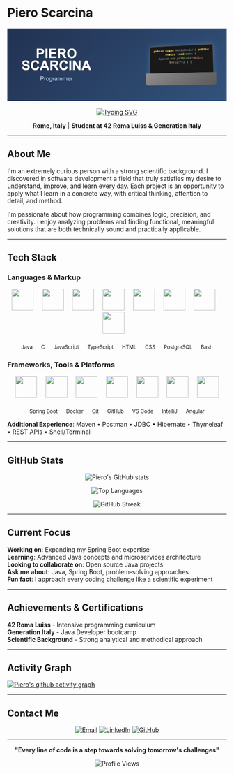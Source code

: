 # Piero Scarcina

<div align="center">
  
![Header](header.png)

[![Typing SVG](https://readme-typing-svg.demolab.com?font=Fira+Code&pause=1000&color=2F81F7&width=435&lines=Junior+Java+Developer;Always+Learning+New+Things;Problem+Solver+%26+Critical+Thinker)](https://git.io/typing-svg)

**Rome, Italy** | **Student at 42 Roma Luiss & Generation Italy**


</div>

---

## About Me

I'm an extremely curious person with a strong scientific background. I discovered in software development a field that truly satisfies my desire to understand, improve, and learn every day. Each project is an opportunity to apply what I learn in a concrete way, with critical thinking, attention to detail, and method.

I'm passionate about how programming combines logic, precision, and creativity. I enjoy analyzing problems and finding functional, meaningful solutions that are both technically sound and practically applicable.

---

## Tech Stack

### Languages & Markup
<p align="center">
  <img src="https://cdn.jsdelivr.net/gh/devicons/devicon/icons/java/java-original.svg" width="50" height="50"/>&nbsp;&nbsp;&nbsp;&nbsp;
  <img src="https://cdn.jsdelivr.net/gh/devicons/devicon/icons/c/c-original.svg" width="50" height="50"/>&nbsp;&nbsp;&nbsp;&nbsp;
  <img src="https://cdn.jsdelivr.net/gh/devicons/devicon/icons/javascript/javascript-original.svg" width="50" height="50"/>&nbsp;&nbsp;&nbsp;&nbsp;
  <img src="https://cdn.jsdelivr.net/gh/devicons/devicon/icons/typescript/typescript-original.svg" width="50" height="50"/>&nbsp;&nbsp;&nbsp;&nbsp;
  <img src="https://cdn.jsdelivr.net/gh/devicons/devicon/icons/html5/html5-original.svg" width="50" height="50"/>&nbsp;&nbsp;&nbsp;&nbsp;
  <img src="https://cdn.jsdelivr.net/gh/devicons/devicon/icons/css3/css3-original.svg" width="50" height="50"/>&nbsp;&nbsp;&nbsp;&nbsp;
  <img src="https://cdn.jsdelivr.net/gh/devicons/devicon/icons/postgresql/postgresql-original.svg" width="50" height="50"/>&nbsp;&nbsp;&nbsp;&nbsp;
  <img src="https://cdn.jsdelivr.net/gh/devicons/devicon/icons/bash/bash-original.svg" width="50" height="50"/>&nbsp;&nbsp;&nbsp;&nbsp;
</p>
<p align="center">
  <sub>Java &nbsp;&nbsp;&nbsp;&nbsp; C &nbsp;&nbsp;&nbsp;&nbsp; JavaScript &nbsp;&nbsp;&nbsp;&nbsp; TypeScript &nbsp;&nbsp;&nbsp;&nbsp; HTML &nbsp;&nbsp;&nbsp;&nbsp; CSS &nbsp;&nbsp;&nbsp;&nbsp; PostgreSQL &nbsp;&nbsp;&nbsp;&nbsp; Bash</sub>
</p>

### Frameworks, Tools & Platforms
<p align="center">
  <img src="https://cdn.jsdelivr.net/gh/devicons/devicon/icons/spring/spring-original.svg" width="50" height="50"/>&nbsp;&nbsp;&nbsp;&nbsp;
  <img src="https://cdn.jsdelivr.net/gh/devicons/devicon/icons/docker/docker-original.svg" width="50" height="50"/>&nbsp;&nbsp;&nbsp;&nbsp;
  <img src="https://cdn.jsdelivr.net/gh/devicons/devicon/icons/git/git-original.svg" width="50" height="50"/>&nbsp;&nbsp;&nbsp;&nbsp;
  <img src="https://cdn.jsdelivr.net/gh/devicons/devicon/icons/github/github-original.svg" width="50" height="50"/>&nbsp;&nbsp;&nbsp;&nbsp;
  <img src="https://cdn.jsdelivr.net/gh/devicons/devicon/icons/vscode/vscode-original.svg" width="50" height="50"/>&nbsp;&nbsp;&nbsp;&nbsp;
  <img src="https://cdn.jsdelivr.net/gh/devicons/devicon/icons/intellij/intellij-original.svg" width="50" height="50"/>&nbsp;&nbsp;&nbsp;&nbsp;
  <img src="https://cdn.jsdelivr.net/gh/devicons/devicon/icons/angularjs/angularjs-original.svg" width="50" height="50"/>
</p>
<p align="center">
  <sub>Spring Boot &nbsp;&nbsp;&nbsp;&nbsp; Docker &nbsp;&nbsp;&nbsp;&nbsp; Git &nbsp;&nbsp;&nbsp;&nbsp; GitHub &nbsp;&nbsp;&nbsp;&nbsp; VS Code &nbsp;&nbsp;&nbsp;&nbsp; IntelliJ &nbsp;&nbsp;&nbsp;&nbsp; Angular</sub>
</p>

**Additional Experience**: Maven • Postman • JDBC • Hibernate • Thymeleaf • REST APIs • Shell/Terminal

---

## GitHub Stats

<div align="center">

![Piero's GitHub stats](https://github-readme-stats.vercel.app/api?username=pixscar&show_icons=true&theme=tokyonight&hide_border=true)

![Top Languages](https://github-readme-stats.vercel.app/api/top-langs/?username=pixscar&layout=compact&theme=tokyonight&hide_border=true)

![GitHub Streak](https://github-readme-streak-stats.herokuapp.com/?user=pixscar&theme=tokyonight&hide_border=true)

</div>

---

## Current Focus

**Working on**: Expanding my Spring Boot expertise  
**Learning**: Advanced Java concepts and microservices architecture  
**Looking to collaborate on**: Open source Java projects  
**Ask me about**: Java, Spring Boot, problem-solving approaches  
**Fun fact**: I approach every coding challenge like a scientific experiment

---

## Achievements & Certifications

**42 Roma Luiss** - Intensive programming curriculum  
**Generation Italy** - Java Developer bootcamp  
**Scientific Background** - Strong analytical and methodical approach

---

## Activity Graph

[![Piero's github activity graph](https://github-readme-activity-graph.vercel.app/graph?username=pixscar&theme=tokyo-night)](https://github.com/ashutosh00710/github-readme-activity-graph)

---


## Contact Me

<div align="center">

[![Email](https://img.shields.io/badge/Email-D14836?style=for-the-badge&logo=gmail&logoColor=white)](mailto:piero.scarcina@gmail.com)
[![LinkedIn](https://img.shields.io/badge/LinkedIn-0077B5?style=for-the-badge&logo=linkedin&logoColor=white)](https://www.linkedin.com/in/piero-scarcina-840768367/)
[![GitHub](https://img.shields.io/badge/GitHub-100000?style=for-the-badge&logo=github&logoColor=white)](https://github.com/pixscar)

</div>

---

<div align="center">

**"Every line of code is a step towards solving tomorrow's challenges"**

![Profile Views](https://komarev.com/ghpvc/?username=pixscar&color=brightgreen&style=flat-square)

</div>



